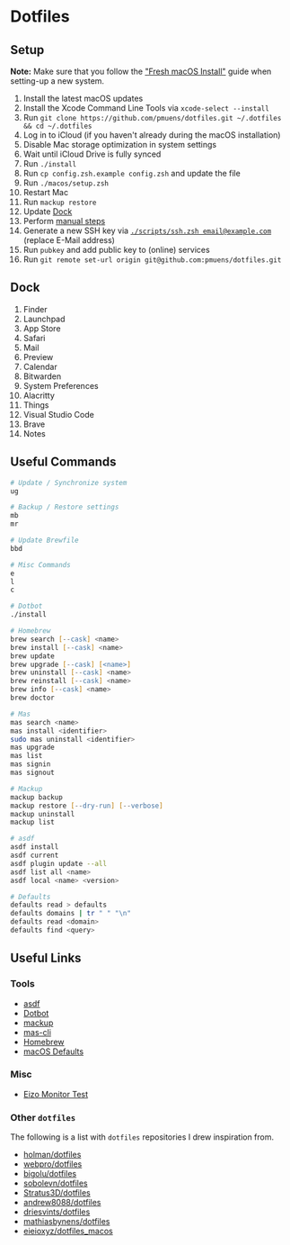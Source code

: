 # Dotfiles

## Setup

**Note:** Make sure that you follow the ["Fresh macOS Install"](./MACOS-INSTALL.md) guide when setting-up a new system.

1. Install the latest macOS updates
2. Install the Xcode Command Line Tools via `xcode-select --install`
3. Run `git clone https://github.com/pmuens/dotfiles.git ~/.dotfiles && cd ~/.dotfiles`
4. Log in to iCloud (if you haven't already during the macOS installation)
5. Disable Mac storage optimization in system settings
6. Wait until iCloud Drive is fully synced
7. Run `./install`
8. Run `cp config.zsh.example config.zsh` and update the file
9. Run `./macos/setup.zsh`
10. Restart Mac
11. Run `mackup restore`
12. Update [Dock](#dock)
13. Perform [manual steps](./MANUAL-STEPS.md)
14. Generate a new SSH key via [`./scripts/ssh.zsh email@example.com`](./scripts/ssh.zsh) (replace E-Mail address)
15. Run `pubkey` and add public key to (online) services
16. Run `git remote set-url origin git@github.com:pmuens/dotfiles.git`

## Dock

1. Finder
2. Launchpad
3. App Store
4. Safari
5. Mail
6. Preview
7. Calendar
8. Bitwarden
9. System Preferences
10. Alacritty
11. Things
12. Visual Studio Code
13. Brave
14. Notes

## Useful Commands

```zsh
# Update / Synchronize system
ug

# Backup / Restore settings
mb
mr

# Update Brewfile
bbd

# Misc Commands
e
l
c

# Dotbot
./install

# Homebrew
brew search [--cask] <name>
brew install [--cask] <name>
brew update
brew upgrade [--cask] [<name>]
brew uninstall [--cask] <name>
brew reinstall [--cask] <name>
brew info [--cask] <name>
brew doctor

# Mas
mas search <name>
mas install <identifier>
sudo mas uninstall <identifier>
mas upgrade
mas list
mas signin
mas signout

# Mackup
mackup backup
mackup restore [--dry-run] [--verbose]
mackup uninstall
mackup list

# asdf
asdf install
asdf current
asdf plugin update --all
asdf list all <name>
asdf local <name> <version>

# Defaults
defaults read > defaults
defaults domains | tr " " "\n"
defaults read <domain>
defaults find <query>
```

## Useful Links

### Tools

- [asdf](https://asdf-vm.com)
- [Dotbot](https://github.com/anishathalye/dotbot)
- [mackup](https://github.com/lra/mackup)
- [mas-cli](https://github.com/mas-cli/mas)
- [Homebrew](https://brew.sh)
- [macOS Defaults](https://macos-defaults.com)

### Misc

- [Eizo Monitor Test](https://www.eizo.de/monitortest/)

### Other `dotfiles`

The following is a list with `dotfiles` repositories I drew inspiration from.

- [holman/dotfiles](https://github.com/holman/dotfiles)
- [webpro/dotfiles](https://github.com/webpro/dotfiles)
- [bigolu/dotfiles](https://github.com/bigolu/dotfiles)
- [sobolevn/dotfiles](https://github.com/sobolevn/dotfiles)
- [Stratus3D/dotfiles](https://github.com/Stratus3D/dotfiles)
- [andrew8088/dotfiles](https://github.com/andrew8088/dotfiles)
- [driesvints/dotfiles](https://github.com/driesvints/dotfiles)
- [mathiasbynens/dotfiles](https://github.com/mathiasbynens/dotfiles)
- [eieioxyz/dotfiles_macos](https://github.dev/eieioxyz/dotfiles_macos)
